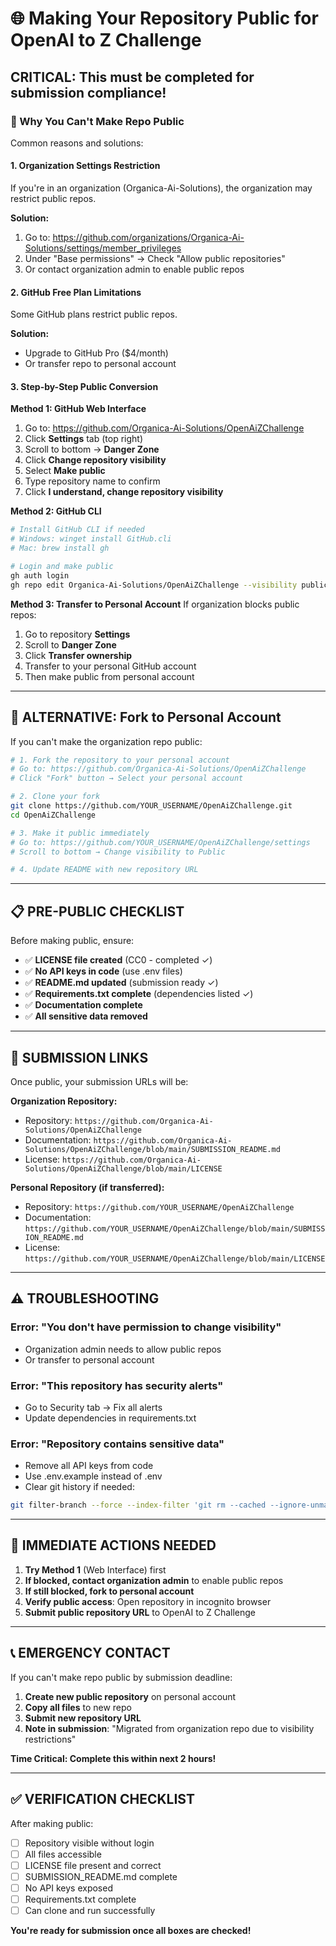 # 🌐 Making Your Repository Public for OpenAI to Z Challenge

## **CRITICAL: This must be completed for submission compliance!**

### **🚨 Why You Can't Make Repo Public**

Common reasons and solutions:

#### **1. Organization Settings Restriction**
If you're in an organization (Organica-Ai-Solutions), the organization may restrict public repos.

**Solution:**
1. Go to: https://github.com/organizations/Organica-Ai-Solutions/settings/member_privileges
2. Under "Base permissions" → Check "Allow public repositories"
3. Or contact organization admin to enable public repos

#### **2. GitHub Free Plan Limitations**
Some GitHub plans restrict public repos.

**Solution:**
- Upgrade to GitHub Pro ($4/month)
- Or transfer repo to personal account

#### **3. Step-by-Step Public Conversion**

**Method 1: GitHub Web Interface**
1. Go to: https://github.com/Organica-Ai-Solutions/OpenAiZChallenge
2. Click **Settings** tab (top right)
3. Scroll to bottom → **Danger Zone**
4. Click **Change repository visibility**
5. Select **Make public**
6. Type repository name to confirm
7. Click **I understand, change repository visibility**

**Method 2: GitHub CLI**
```bash
# Install GitHub CLI if needed
# Windows: winget install GitHub.cli
# Mac: brew install gh

# Login and make public
gh auth login
gh repo edit Organica-Ai-Solutions/OpenAiZChallenge --visibility public
```

**Method 3: Transfer to Personal Account**
If organization blocks public repos:
1. Go to repository **Settings**
2. Scroll to **Danger Zone**
3. Click **Transfer ownership**
4. Transfer to your personal GitHub account
5. Then make public from personal account

---

## **🔧 ALTERNATIVE: Fork to Personal Account**

If you can't make the organization repo public:

```bash
# 1. Fork the repository to your personal account
# Go to: https://github.com/Organica-Ai-Solutions/OpenAiZChallenge
# Click "Fork" button → Select your personal account

# 2. Clone your fork
git clone https://github.com/YOUR_USERNAME/OpenAiZChallenge.git
cd OpenAiZChallenge

# 3. Make it public immediately
# Go to: https://github.com/YOUR_USERNAME/OpenAiZChallenge/settings
# Scroll to bottom → Change visibility to Public

# 4. Update README with new repository URL
```

---

## **📋 PRE-PUBLIC CHECKLIST**

Before making public, ensure:

- ✅ **LICENSE file created** (CC0 - completed ✓)
- ✅ **No API keys in code** (use .env files)
- ✅ **README.md updated** (submission ready ✓)
- ✅ **Requirements.txt complete** (dependencies listed ✓)
- ✅ **Documentation complete**
- ✅ **All sensitive data removed**

---

## **🎯 SUBMISSION LINKS**

Once public, your submission URLs will be:

**Organization Repository:**
- Repository: `https://github.com/Organica-Ai-Solutions/OpenAiZChallenge`
- Documentation: `https://github.com/Organica-Ai-Solutions/OpenAiZChallenge/blob/main/SUBMISSION_README.md`
- License: `https://github.com/Organica-Ai-Solutions/OpenAiZChallenge/blob/main/LICENSE`

**Personal Repository (if transferred):**
- Repository: `https://github.com/YOUR_USERNAME/OpenAiZChallenge`
- Documentation: `https://github.com/YOUR_USERNAME/OpenAiZChallenge/blob/main/SUBMISSION_README.md`
- License: `https://github.com/YOUR_USERNAME/OpenAiZChallenge/blob/main/LICENSE`

---

## **⚠️ TROUBLESHOOTING**

### **Error: "You don't have permission to change visibility"**
- Organization admin needs to allow public repos
- Or transfer to personal account

### **Error: "This repository has security alerts"**
- Go to Security tab → Fix all alerts
- Update dependencies in requirements.txt

### **Error: "Repository contains sensitive data"**
- Remove all API keys from code
- Use .env.example instead of .env
- Clear git history if needed:
```bash
git filter-branch --force --index-filter 'git rm --cached --ignore-unmatch .env' --prune-empty --tag-name-filter cat -- --all
```

---

## **🚀 IMMEDIATE ACTIONS NEEDED**

1. **Try Method 1** (Web Interface) first
2. **If blocked, contact organization admin** to enable public repos
3. **If still blocked, fork to personal account**
4. **Verify public access**: Open repository in incognito browser
5. **Submit public repository URL** to OpenAI to Z Challenge

---

## **📞 EMERGENCY CONTACT**

If you can't make repo public by submission deadline:

1. **Create new public repository** on personal account
2. **Copy all files** to new repo
3. **Submit new repository URL**
4. **Note in submission**: "Migrated from organization repo due to visibility restrictions"

**Time Critical: Complete this within next 2 hours!**

---

## **✅ VERIFICATION CHECKLIST**

After making public:

- [ ] Repository visible without login
- [ ] All files accessible
- [ ] LICENSE file present and correct
- [ ] SUBMISSION_README.md complete
- [ ] No API keys exposed
- [ ] Requirements.txt complete
- [ ] Can clone and run successfully

**You're ready for submission once all boxes are checked!** 